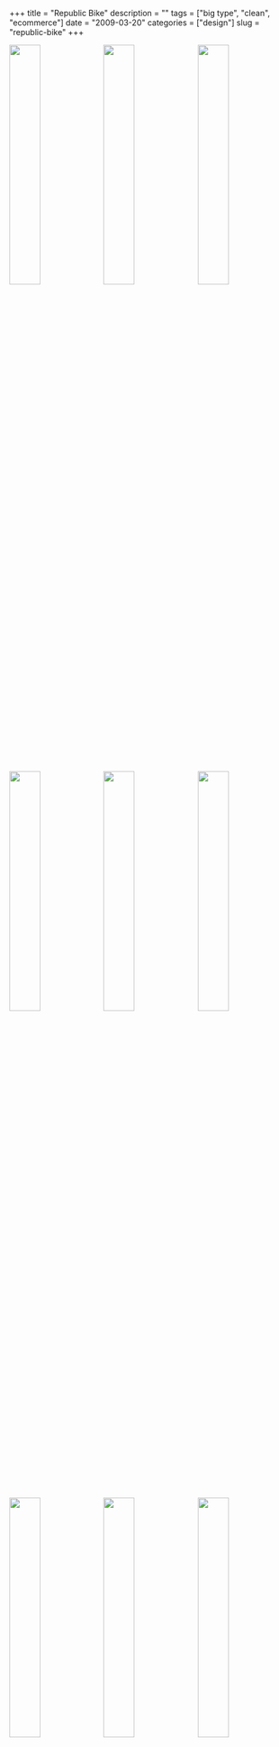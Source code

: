 +++
title = "Republic Bike"
description = ""
tags = ["big type", "clean", "ecommerce"]
date = "2009-03-20"
categories = ["design"]
slug = "republic-bike"
+++


<div id="screens-thumbs" class="clearfix mt1-5">
<a href="http://media.konigi.com/design/republicbike-1.jpg" class="group" rel="group"><img src="http://media.konigi.com/design/republicbike-1.png" alt="" class="thumb" style="width: 33%; max-width: 33%;padding: 0 1px 1px 0" /></a><a href="http://media.konigi.com/design/republicbike-2.jpg" class="group" rel="group"><img src="http://media.konigi.com/design/republicbike-2.png" alt="" class="thumb" style="width: 33%; max-width: 33%;padding: 0 1px 1px 0" /></a><a href="http://media.konigi.com/design/republicbike-3.jpg" class="group" rel="group"><img src="http://media.konigi.com/design/republicbike-3.png" alt="" class="thumb" style="width: 33%; max-width: 33%;padding: 0 1px 1px 0" /></a><a href="http://media.konigi.com/design/republicbike-4.jpg" class="group" rel="group"><img src="http://media.konigi.com/design/republicbike-4.png" alt="" class="thumb" style="width: 33%; max-width: 33%;padding: 0 1px 1px 0" /></a><a href="http://media.konigi.com/design/republicbike-5.jpg" class="group" rel="group"><img src="http://media.konigi.com/design/republicbike-5.png" alt="" class="thumb" style="width: 33%; max-width: 33%;padding: 0 1px 1px 0" /></a><a href="http://media.konigi.com/design/republicbike-6.jpg" class="group" rel="group"><img src="http://media.konigi.com/design/republicbike-6.png" alt="" class="thumb" style="width: 33%; max-width: 33%;padding: 0 1px 1px 0" /></a><a href="http://media.konigi.com/design/republicbike-7.jpg" class="group" rel="group"><img src="http://media.konigi.com/design/republicbike-7.png" alt="" class="thumb" style="width: 33%; max-width: 33%;padding: 0 1px 1px 0" /></a><a href="http://media.konigi.com/design/republicbike-8.jpg" class="group" rel="group"><img src="http://media.konigi.com/design/republicbike-8.png" alt="" class="thumb" style="width: 33%; max-width: 33%;padding: 0 1px 1px 0" /></a><a href="http://media.konigi.com/design/republicbike-9.jpg" class="group" rel="group"><img src="http://media.konigi.com/design/republicbike-9.png" alt="" class="thumb" style="width: 33%; max-width: 33%;padding: 0 1px 1px 0" /></a>
</div>   
<p>Republic Bike assembles custom bicycles based on shared design. The build feature on the bike configurator lets you choose among a few "curated" color combinations for components. I like the big heading type and the illustration and table of the bike product page. </p>
<p>Via <a href="http://twitter.com/edfladung/statuses/1361424488">@edfladung</a></p>
<p><a href="http://www.republicbike.com/">http://www.republicbike.com</a></p>  
